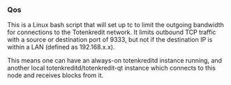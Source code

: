 ### Qos ###

This is a Linux bash script that will set up tc to limit the outgoing bandwidth for connections to the Totenkredit network. It limits outbound TCP traffic with a source or destination port of 9333, but not if the destination IP is within a LAN (defined as 192.168.x.x).

This means one can have an always-on totenkreditd instance running, and another local totenkreditd/totenkredit-qt instance which connects to this node and receives blocks from it.
